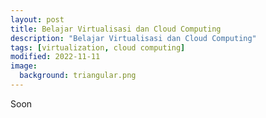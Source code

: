 ```yaml
---
layout: post
title: Belajar Virtualisasi dan Cloud Computing
description: "Belajar Virtualisasi dan Cloud Computing"
tags: [virtualization, cloud computing]
modified: 2022-11-11
image:
  background: triangular.png
---
```


Soon

